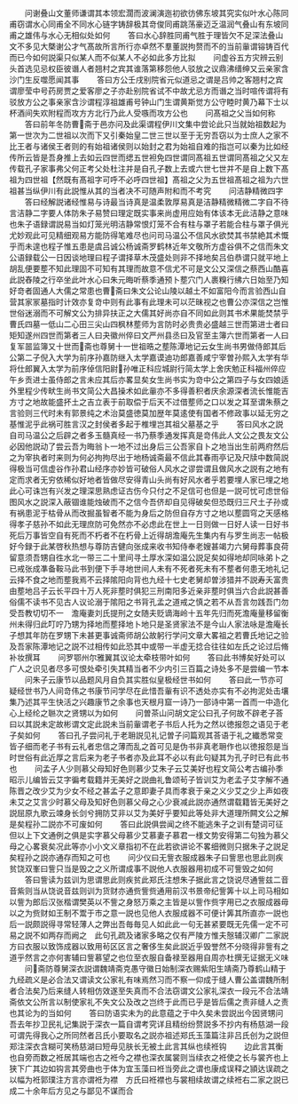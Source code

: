 <!-- { "loadSidebar": true } -->
　　问谢叠山文董师谦谓其本领宏濶而波澜演迤初欲彷佛东坡其究实似叶水心陈同甫窃谓水心同甫全不同水心链字铸辞极其竒俊同甫跳荡豪迈乏温润气叠山有东坡同甫之雄伟与水心无相似处如何
　　答曰水心辞胜同甫气胜于理皆欠不足深法叠山文不多见大槩谢公才气髙故所言所行亦卓然不羣董説拘赘而不的当前軰谓镕铸百代而已今如何説渠只似某人而不似某人不必如此多方比拟
　　问虚谷五方灾辨云别头首选见忌权臣彼谮人者翘村之宾其谁落第移怨他人驳放之议鼎沸缙绅又云亲家含沙门生反噬愿闻其事
　　答曰方公壬戌别院省元似道忌之谓是吕帅之客翘村之宾谓廖莹中号药房贾之爱客廖之子亦赴别院省试不中故尤忌方而谮之当时喧传谓将有驳放方公之事亲家含沙谓程淳祖雄甫号钟山门生谓黄斯觉方公守睦时黄乃幕下士以杯酒间失欢附程而攻方方北行乃此人受嗾而攻方公也
　　问髙祖之父当如何称
　　答曰前年冬防曹斋于邑亦问及此渠谓程伊川文集中尝论此只当就始祖数起为第一世次为二世祖以次而下又引秦始皇二世三世以至于无穷吾窃以为士庶人之家不比王者与诸侯王者则的有始祖诸侯则以始封之君为始祖自难的指岂可以秦为比如经传所云皆是吾身推上去如云四世而缌五世袒免四世谓同髙祖五世谓同髙祖之父又左传载孔子家事弗父何正考父处杜注并是自孔子数上去或六世七世并不是自上数下髙祖为四世祖【然既有髙祖字可呼不必呼四世祖】髙祖之父为五世祖髙祖之祖为六世祖甚当纵伊川有此説惟从其的当者决不可随声附和而不考究
　　问洁静精微四字
　　答曰经解説诸经惟易与诗最当诗真是温柔敦厚易真是洁静精微精微二字自不待言洁静二字要人体防朱子易赞曰理定既实事来尚虚用应始有体该本无此洁静之意味也朱子语録谓説易当如灯笼光明洁静常恨灯笼不合有柱与罩子若能合柱与罩子俱光尤妙观此可见精细观易方能防得笔难尽也问司马温公不信风水欲焚其书禁絶其术慨乎而未遑也程子惟五患是虞吕诚公杨诚斋罗鹤林近年文敬所方虚谷俱不之信而朱文公语録载公一日因谈地理曰程子谓择草木茂盛处则非不择地矣吕伯恭谓只就平地上胡乱便要塟不知此理固不可知有其理而故意不信尤不可是文公又深信之蔡西山酷喜此説舂陵之行卒坐此叶水心曰朱元晦听蔡季通预卜塟穴门人裹糗行绋六日始至乃知好竒者固通人大儒之常患也曹斋曰朱文公论山陵以越土不如富阳今而言验西山自营其家冡墓指时计效亦复竒中则有此事有此理未可以茫昧视之也曹公亦深信之岂惟世俗迷溺而不可解文公为排异扶正之大儒其好尚亦自不同如此则其书术果能焚禁乎曹氏四墓一低山二心田三尖山四枫林塟师为言防时必贵贵必盛越三世而第进士者曰矩知遂州四世而第者三人曰夬徽州倅曰文严州县丞曰及官至主簿六世而第者一人曰复军噐监簿又十世而斋也尊舅十一世祖晧之塟陈潭地记云女生尚书男做侍郎其后公第二子倪入大学为前序孙嘉防继入太学嘉谟迪功郎嘉善咸宁宰曽孙熙入太学有华将仕郎翼入太学为前序倬信阳尉孙唯正科应城尉行简太学上舍庆勉正科福州倅应午乡贡进士虽侍郎之言未应其后亦畧显矣女生尚书实为竒中公之第四子与女四娘适外里程少传畎生尚书文简公大昌操术如此軰亦不多得善积者庆余源深者流长惟能吉方寸之地故能盛抔土之吉立表于前取偿于后天不过借塟师之口以发之耳至谓朱蔡之言验则三代时未有郭景纯之术治莫盛徳莫加歴年莫逺使有国者不修政事以延无穷之基惟泥乎此祸可胜言汉之封侯者多起于椎埋岂其祖父墓基之乎
　　答曰风水之説自司马温公之后辟之者多玉髓真经一书乃蔡季通发挥真是竒伟此人文公之畏友文公必因他説动了尝云吾为晦翁卜一地不过出身后三公吾家自卜之地当出生前两府然后之为宰执者时来则为何必拘拘尽出于地杨诚斋最不信此其春雨亭记及尺牍中数简説得极当可信虚谷作孙君山经序亦妙皆可破俗人风水之谬尝谓且做风水之説有之地有定而求者无穷依稀似好地者皆做尽安得青山头尚有好风水者乎若要埋人家已埋之地此心可诛岂有兴发之理深思熟虑证古伤今只付之不足信可也但是一説可忧可虑世俗图风水之説深入蔽锢谁能烛破而不之信今吾侪却自见得破矣但恐既归三尺土子孙或有祸患泥于枯骨从而改掘虽智者不能为身后之防但自存方寸之地以塟圆穹之天感格得孝子慈孙不如此无理庶防可免然亦不必虑此在世上一日则做一日好人读一日好书死后万事皆空自有死而不朽者不在朽骨上近得胡澹庵先生集内有与罗生尚志一帖极好今録于此某啓秋热想与尊防吉健向张成来收书知侍奉老嫂甚竭力六舅母葬事良荷留意须吾甥自徃水北一带三二十里间寻土厚水深如温公説足矣如得地却同咏弟卜之已戒张成凖备鞍马此书到便下手寻地世间人未有不死者死未有不塟者何患无地礼记云择不食之地而塟我焉不云择隂阳向背也九经十七史老舅却曽涉猎并不説寿夭富贵由塟地吕子云长平四十万人死非塟时俱犯三刑南阳多近亲非塟时俱当六合此説甚善俗儒不读书不见古人议论溺于隂阳之书背孔孟之道戒之慎之若不从吾言勿践吾门勿受吾教切切不一　澹庵妻刘氏提刑之女随夫贬谪海岭十五年先归而死澹庵量移留衡州未得归此叮咛乃甥为择地而塟择地卜地只是圣贤家法不是今山人家法咏是澹庵长子想其年防在罗甥下未甚更事诚斋师胡公故躬行学问文章大畧祖之若曹氏地记之验及吾家陈潭地记之説不过相传如此恐其中或带一半虚无捻合往往如左氏之论过后脩补妆撰耳
　　问罗鄂州尔雅翼其议论太牵枝带叶如何
　　答曰此书博矣好处可以广人之识见者尽多可恨处牵引失其精当者不少内引三百篇之诗处多不是尝编一节本
　　问朱子云康节以品题风月自负其实胜似皇极经世书如何
　　答曰此一节亦可疑经世书乃人间竒伟之书康节问学尽在此惜吾軰有识不透处亦实有不必拘泥处击壤集乃述其平生快活之兴趣康节之余事也天根月窟一诗乃一部诗中第一首而一中造化心上经纶之聮次之贤甥以为如何
　　问曽茶山问胡文定公曰孔子何故不辟老子荅曰以其説未定故彬谓文定此説未当前軰谓老子书后人托为之然以徳报怨之语见于老子矣如何
　　答曰孔子尝问礼于老耼説见礼记曽子问篇观其荅语于礼之纎悉常变皆子细而老子书有云礼者忠信之薄而乱之首可见是伪书非真老耼作也以徳报怨是当时世俗有此近厚之言后来为老子书者亦及此耳不必以有此句疑其为孔子时已有此书也
　　问孟子人少则慕父母知好色则慕少艾朱子云艾美好也程文简公考古编孙季昭示儿编皆云艾字徧考载籍并无美好之説曲礼鲁颂茍子皆训艾为老孟子艾字解不通陈晋之改少艾为少女不经之甚孟子之意即妻子具而孝衰于亲之义少艾之少上声如夜未艾之艾言少时慕父母及知好色则慕父母之心少衰减此説亦通然谓载籍皆无美好之説屈原九歌云竦身长剑兮拥防艾非以艾为美好乎要知此等处非大道理所闗文公之解是矣程孙二説亦不可废如何
　　答曰此説俱尝闻之终不能逃朱子之训有楚词可征但以上下文通例之俱是实字慕父母慕少艾慕妻子慕君一様文势安得第二句独为慕父母之心畧衰矣况此等亦小小文义章指初不在此若欲讲论不畧细微则只据朱子之説足矣程孙之説亦通存而知之可也
　　问少仪曰无訾衣服成器朱子曰訾思也思此则疾贫饶双峯曰訾只当是毁之之义所谓成事不説他人衣服器用初成不可訾毁之如何
　　答曰訾读为兹训为思谓思此则疾贫此郑氏注想朱子据此言之饶说尽通訾兹二音音紫则当从饶说音兹则训为货财亦通赀訾赀通用前汉书景帝纪訾筭十以上司马相如以訾为郎后汉张楷谓樊英以不訾之身怒万乘之主皆是以訾作赀字用已之衣服成器毋以之为赀财如王制不鬻于市之意一説也见他人衣服成器不可便计筭其所直亦一説也后一説颇説得寻常轻薄人之弊出吾毎毎见人如此此一句无甚紧要既无先儒一定不可易之説不如两存而阙之　此句孔疏及诸家多略之仅有严陵方惟夫慤辅汉卿广二家説方曰衣服以致饰成器以致用茍区区言之奢侈生矣此説近乎毁誉然不分晓得非訾有之道乎然言之亦何害辅曰訾慕望之也位至衣服自备禄至器用自周亦杜撰无证据无义味
　　问斋防尊舅深衣説谓魏靖斋克愚守徽日始制深衣赐紫阳生靖斋乃尊鹤山精于九经疏义是必合法又谓读文公家礼有味焉然习而不察一仰成于缝人曹公盖谓魏所制者合法矣乃后来缝人转相仿效遂至失真而不合法窃谓文公家礼深衣一段元不合法靖斋依文公所言以制使家礼不失文公及改之岂终于此而已乎是皆后儒之责非缝人之责也其论为的当如何
　　答曰防语实未为的此意蕴之于中久矣未尝説出今因贤甥问吾去年抄卫民礼记集説于深衣一篇自谓考究详且精纷纷赘説多不抄内有杨慈湖一段可谓先得我心之所同然者吕氏小要取名之説亦祖述郑氏玉藻篇注非吕氏创为之説但郑注深衣含糊可笑杨慈湖曰短毋见肤长无被土此言其纵也续袵钩
　　边此言其衡也自旁而数之袵居其端也古之袵今之襟也深衣属裳则当续衣之袵使之长与裳齐也上狭下广其边如钩言其旁曲也于体为宜玉藻曰袵当旁此之谓也康成误释之頴达误疏之以幅为袵郭璞注方言亦谓袵为襟　方氏曰袵襟也与裳相续故谓之续袵右二家之説已成二十余年后方见之与鄙见不谋而合
